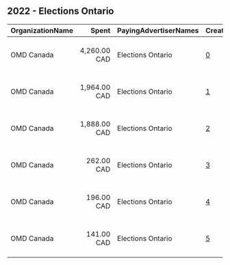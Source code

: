 ## 2022 - Elections Ontario 
|OrganizationName|Spent|PayingAdvertiserNames|CreativeUrls|Impressions|Genders|AgeBrackets|CountryCodes|BillingAddresses|CandidateBallotInformation|
|:---|---:|:---|:---|---:|:---|:---|:---|:---|:---|
|OMD Canada|4,260.00 CAD|Elections Ontario|[0](https://www.snap.com/political-ads/asset/8fec00bff684351e7cb20dba0d97b7d9d4f9710f02e3717b44ae6be70ccb831f?mediaType=mp4)|1,808,984||16-17|canada|"1300-33 Bloor St E,Toronto,M4W 3H1,CA"||
|OMD Canada|1,964.00 CAD|Elections Ontario|[1](https://www.snap.com/political-ads/asset/2eda4f83f0660e69481ddab3a3b99e181fe3575f01a77b3ab8e21798b8c4403e?mediaType=mp4)|840,430||16-17|canada|"1300-33 Bloor St E,Toronto,M4W 3H1,CA"||
|OMD Canada|1,888.00 CAD|Elections Ontario|[2](https://www.snap.com/political-ads/asset/4ed9a9857293713761b6194d81026554327efcc80474b62edd25c1914b33bd1b?mediaType=mp4)|865,261||16-17|canada|"1300-33 Bloor St E,Toronto,M4W 3H1,CA"||
|OMD Canada|262.00 CAD|Elections Ontario|[3](https://www.snap.com/political-ads/asset/d95b4487812b9c670157f4046b5e3a64944b9aefd2b41a141e68b67b26564cdd?mediaType=mp4)|158,005||16-17|canada|"1300-33 Bloor St E,Toronto,M4W 3H1,CA"||
|OMD Canada|196.00 CAD|Elections Ontario|[4](https://www.snap.com/political-ads/asset/080f74d4a3de0a5e6a5109fc5d94038828e3b500a95b42b007e192cdc1e469b9?mediaType=mp4)|101,712||16-17|canada|"1300-33 Bloor St E,Toronto,M4W 3H1,CA"||
|OMD Canada|141.00 CAD|Elections Ontario|[5](https://www.snap.com/political-ads/asset/540e10af369a80b8edcf954300bbb43c730bef24bdeff33a17f266fdd0b0c7d2?mediaType=mp4)|92,906||16-17|canada|"1300-33 Bloor St E,Toronto,M4W 3H1,CA"||
